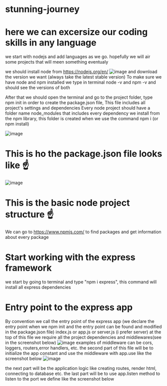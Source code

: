 # stunning-journey

# here we can excersize our coding skills in any language

we start with nodejs and add languages as we go.
hopefully we will air some projects that will meen something eventualy

 we should install node from https://nodejs.org/en/ 
![image](https://user-images.githubusercontent.com/75007980/147074959-4ba6b8c3-eeef-47b2-8316-7db776c7140d.png)
 and download the version we want (always take the latest stable version)
 To make sure we have node and npm installed we type in terminal node -v and npm -v and should see the versions of both

 After that we should open the terminal and go to the project folder, type npm init in order to create the package.json file, 
 This file includes all project's settings and dependencies
 Every node project should have a folder name node_modules that includes every dependency we install from the npm library, this folder is created when we use  the command npm i (or npm install)

![image](https://user-images.githubusercontent.com/75007980/147078846-46652867-8312-4df4-a026-11f08ba6f6e1.png)

# This is ho the package.json file looks like ☝️

![image](https://user-images.githubusercontent.com/75007980/147079018-81aac322-7a29-4696-8b02-b7e787b4f239.png)

# This is the basic node project structure ☝️
 We can go to https://www.npmjs.com/ to find packages and get information about every package
 
 # Start working with the express framework
 
 we start by going to terminal and type "npm i express", this command will install all express dependencies
 # Entry point to the express app
 By convention we call the entry point of the express app (we declare the entry point when we npm init and the entry point can be found and modified in the   package.json file) index.js or app.js or server.js (i prefer server)
 at the top of this file we require all the project dependencies and middlewares(see in the screenshot below)
 ![image](https://user-images.githubusercontent.com/75007980/147141061-3ab05fcc-3170-4b2d-aa0f-4847ef72069e.png)
 examples of middleware can be cors, loggers, routers,error handlers, etc.
the second part of this file will be to initialize the app constant and use the middleware with app.use like the screenshot below
![image](https://user-images.githubusercontent.com/75007980/147141819-b20ba484-0320-4cb8-be63-d13c5ac27c73.png)

the next part will be the application logic like creating routes, render html, connecting to database etc.
the last part will be to use app.listen method to listen to the port we define like the screenshot below

 
